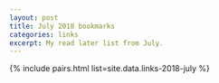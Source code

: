 ```yaml
---
layout: post
title: July 2018 bookmarks
categories: links
excerpt: My read later list from July.
---
```


{% include pairs.html list=site.data.links-2018-july %}
